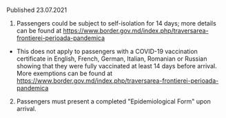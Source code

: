 Published 23.07.2021
1. Passengers could be subject to self-isolation for 14 days; more details can be found at <a href="https://www.border.gov.md/index.php/traversarea-frontierei-perioada-pandemica">https://www.border.gov.md/index.php/traversarea-frontierei-perioada-pandemica</a> 
- This does not apply to passengers with a COVID-19 vaccination certificate in English, French, German, Italian, Romanian or Russian showing that they were fully vaccinated at least 14 days before arrival.
More exemptions can be found at <a href="https://www.border.gov.md/index.php/traversarea-frontierei-perioada-pandemica">https://www.border.gov.md/index.php/traversarea-frontierei-perioada-pandemica</a> 
2. Passengers must present a completed "Epidemiological Form" upon arrival.

